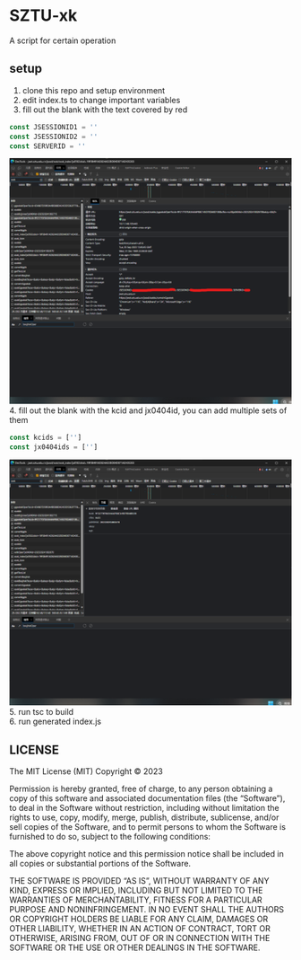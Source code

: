 # SZTU-xk
A script for certain operation

## setup
1. clone this repo and setup environment
2. edit index.ts to change important variables
3. fill out the blank with the text covered by red
```js
const JSESSIONID1 = ''
const JSESSIONID2 = ''
const SERVERID = ''
```
![step1](step1.png)
4. fill out the blank with the kcid and jx0404id, you can add multiple sets of them
```js
const kcids = ['']
const jx0404ids = ['']
```
![step2](step2.png)
5. run tsc to build  
6. run generated index.js

## LICENSE
The MIT License (MIT)
Copyright © 2023 <elysiaEgo>

Permission is hereby granted, free of charge, to any person obtaining a copy of this software and associated documentation files (the “Software”), to deal in the Software without restriction, including without limitation the rights to use, copy, modify, merge, publish, distribute, sublicense, and/or sell copies of the Software, and to permit persons to whom the Software is furnished to do so, subject to the following conditions:

The above copyright notice and this permission notice shall be included in all copies or substantial portions of the Software.

THE SOFTWARE IS PROVIDED “AS IS”, WITHOUT WARRANTY OF ANY KIND, EXPRESS OR IMPLIED, INCLUDING BUT NOT LIMITED TO THE WARRANTIES OF MERCHANTABILITY, FITNESS FOR A PARTICULAR PURPOSE AND NONINFRINGEMENT. IN NO EVENT SHALL THE AUTHORS OR COPYRIGHT HOLDERS BE LIABLE FOR ANY CLAIM, DAMAGES OR OTHER LIABILITY, WHETHER IN AN ACTION OF CONTRACT, TORT OR OTHERWISE, ARISING FROM, OUT OF OR IN CONNECTION WITH THE SOFTWARE OR THE USE OR OTHER DEALINGS IN THE SOFTWARE.

